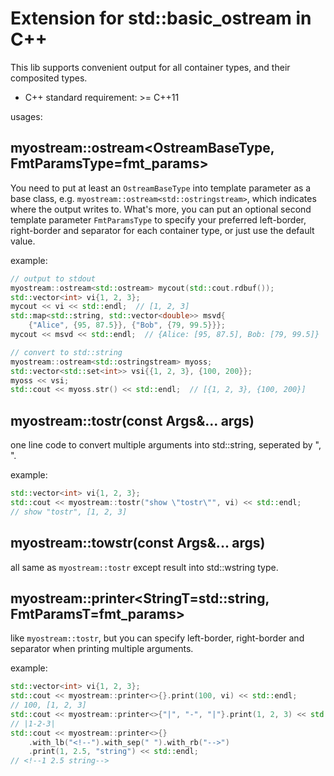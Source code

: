 # Extension for std::basic_ostream in C++
This lib supports convenient output for all container types, and their 
composited types.

* C++ standard requirement: >= C++11

usages:
## myostream::ostream<OstreamBaseType, FmtParamsType=fmt_params>

You need to put at least an `OstreamBaseType` into template parameter as a base 
class, e.g. `myostream::ostream<std::ostringstream>`, which indicates where the 
output writes to. 
What's more, you can put an optional second template parameter `FmtParamsType` 
to specify your preferred left-border, right-border and separator for each 
container type, or just use the default value.

example:
```c++
// output to stdout
myostream::ostream<std::ostream> mycout(std::cout.rdbuf());
std::vector<int> vi{1, 2, 3};
mycout << vi << std::endl;  // [1, 2, 3]
std::map<std::string, std::vector<double>> msvd{
    {"Alice", {95, 87.5}}, {"Bob", {79, 99.5}}};
mycout << msvd << std::endl;  // {Alice: [95, 87.5], Bob: [79, 99.5]}

// convert to std::string
myostream::ostream<std::ostringstream> myoss;
std::vector<std::set<int>> vsi{{1, 2, 3}, {100, 200}};
myoss << vsi;
std::cout << myoss.str() << std::endl;  // [{1, 2, 3}, {100, 200}]

```

## myostream::tostr(const Args&... args)
one line code to convert multiple arguments into std::string, seperated by ", ".

example:
```c++
std::vector<int> vi{1, 2, 3};
std::cout << myostream::tostr("show \"tostr\"", vi) << std::endl;
// show "tostr", [1, 2, 3]
```

## myostream::towstr(const Args&... args)
all same as `myostream::tostr` except result into std::wstring type.

## myostream::printer<StringT=std::string, FmtParamsT=fmt_params>
like `myostream::tostr`, but you can specify left-border, right-border and 
separator when printing multiple arguments.

example:
```c++
std::vector<int> vi{1, 2, 3};
std::cout << myostream::printer<>{}.print(100, vi) << std::endl;
// 100, [1, 2, 3]
std::cout << myostream::printer<>{"|", "-", "|"}.print(1, 2, 3) << std::endl;
// |1-2-3|
std::cout << myostream::printer<>{}
    .with_lb("<!--").with_sep(" ").with_rb("-->")
    .print(1, 2.5, "string") << std::endl;
// <!--1 2.5 string-->
```
